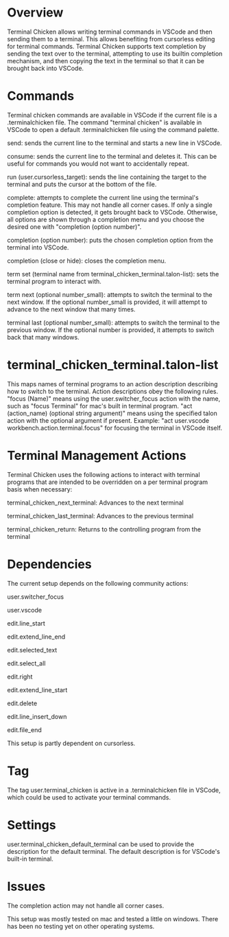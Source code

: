 # Overview
Terminal Chicken allows writing terminal commands in VSCode and then sending them to a terminal. This allows benefiting from cursorless editing for terminal commands. Terminal Chicken supports text completion by sending the text over to the terminal, attempting to use its builtin completion mechanism, and then copying the text in the terminal so that it can be brought back into VSCode.

# Commands
Terminal chicken commands are available in VSCode if the current file is a .terminalchicken file. The command "terminal chicken" is available in VSCode to open a default .terminalchicken file using the command palette.

send: sends the current line to the terminal and starts a new line in VSCode.

consume: sends the current line to the terminal and deletes it. This can be useful for commands you would not want to accidentally repeat.

run (user.cursorless_target): sends the line containing the target to the terminal and puts the cursor at the bottom of the file.

complete: attempts to complete the current line using the terminal's completion feature. This may not handle all corner cases. If only a single completion option is detected, it gets brought back to VSCode. Otherwise, all options are shown through a completion menu and you choose the desired one with "completion (option number)". 

completion (option number): puts the chosen completion option from the terminal into VSCode.

completion (close or hide): closes the completion menu.

term set (terminal name from terminal_chicken_terminal.talon-list): sets the terminal program to interact with.

term next (optional number_small): attempts to switch the terminal to the next window. If the optional number_small is provided, it will attempt to advance to the next window that many times.

terminal last (optional number_small): attempts to switch the terminal to the previous window. If the optional number is provided, it attempts to switch back that many windows.

# terminal_chicken_terminal.talon-list
This maps names of terminal programs to an action description describing how to switch to the terminal. Action descriptions obey the following rules. "focus (Name)" means using the user.switcher_focus action with the name, such as "focus Terminal" for mac's built in terminal program. "act (action_name) (optional string argument)" means using the specified talon action with the optional argument if present. Example: "act user.vscode workbench.action.terminal.focus" for focusing the terminal in VSCode itself. 

# Terminal Management Actions
Terminal Chicken uses the following actions to interact with terminal programs that are intended to be overridden on a per terminal program basis when necessary:

terminal_chicken_next_terminal: Advances to the next terminal
    
terminal_chicken_last_terminal: Advances to the previous terminal

terminal_chicken_return: Returns to the controlling program from the terminal

# Dependencies
The current setup depends on the following community actions:

user.switcher_focus

user.vscode

edit.line_start

edit.extend_line_end

edit.selected_text

edit.select_all

edit.right

edit.extend_line_start

edit.delete

edit.line_insert_down

edit.file_end

This setup is partly dependent on cursorless. 

# Tag
The tag user.terminal_chicken is active in a .terminalchicken file in VSCode, which could be used to activate your terminal commands.

# Settings
user.terminal_chicken_default_terminal can be used to provide the description for the default terminal. The default description is for VSCode's built-in terminal.

# Issues
The completion action may not handle all corner cases.

This setup was mostly tested on mac and tested a little on windows. There has been no testing yet on other operating systems. 